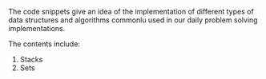 The code snippets give an idea of the implementation of different types of data structures and algorithms commonlu used in our daily problem solving implementations. 

The contents include:

  1. Stacks
  2. Sets
